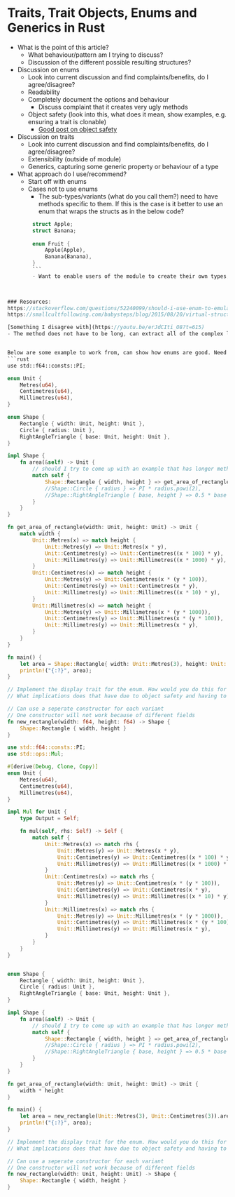 # Traits, Trait Objects, Enums and Generics in Rust

- What is the point of this article?
	- What behaviour/pattern am I trying to discuss?
	- Discussion of the different possible resulting structures?
- Discussion on enums
	- Look into current discussion and find complaints/benefits, do I agree/disagree?
	- Readability
	- Completely document the options and behaviour
		- Discuss complaint that it creates very ugly methods
	- Object safety (look into this, what does it mean, show examples, e.g. ensuring a trait is clonable)
		- [Good post on object safety](https://huonw.github.io/blog/2015/01/object-safety/)
- Discussion on traits
	- Look into current discussion and find complaints/benefits, do I agree/disagree?
	- Extensibility (outside of module)
	- Generics, capturing some generic property or behaviour of a type
- What approach do I use/recommend?
	- Start off with enums
	- Cases not to use enums
		- The sub-types/variants (what do you call them?) need to have methods specific to them. If this is the case is it better to use an enum that wraps the structs as in the below code?
```rust
		struct Apple;
		struct Banana;
		
		enum Fruit {
			Apple(Apple),
			Banana(Banana),
		}
		```
		- Want to enable users of the module to create their own types, the users should not have to go into the source code and change an enum.
		


### Resources:
https://stackoverflow.com/questions/52240099/should-i-use-enum-to-emulate-the-polymorphism-or-use-trait-with-boxtrait-inste
https://smallcultfollowing.com/babysteps/blog/2015/08/20/virtual-structs-part-3-bringing-enums-and-structs-together/

[Something I disagree with](https://youtu.be/erJdCIti_O8?t=615)
- The method does not have to be long, can extract all of the complex logic into functions, then call these functions in the match. In fact I argue this HELPS readability, all of the possible types are immediately apparent based on the enum and the behaviour of each type can be found easily by going to the functions, effectively acts a a table of contents or list to find all of the logic.


Below are some example to work from, can show how enums are good. Need to do the traits implementation. Use the operator overloading examples to show what traits are good for! Think I need to do some discussion on trait objects here too as another potential reason to use traits.
```rust
use std::f64::consts::PI;

enum Unit {
	Metres(u64),
	Centimetres(u64),
	Millimetres(u64),
}

enum Shape {
	Rectangle { width: Unit, height: Unit },
	Circle { radius: Unit },
	RightAngleTriangle { base: Unit, height: Unit },
}

impl Shape {
	fn area(&self) -> Unit {
		// should I try to come up with an example that has longer methods?
		match self {
			Shape::Rectangle { width, height } => get_area_of_rectangle(width, height),
			//Shape::Circle { radius } => PI * radius.powi(2),
			//Shape::RightAngleTriangle { base, height } => 0.5 * base * height,
		}
	}
}

fn get_area_of_rectangle(width: Unit, height: Unit) -> Unit {
	match width {
		Unit::Metres(x) => match height {
			Unit::Metres(y) => Unit::Metres(x * y),
			Unit::Centimetres(y) => Unit::Centimetres((x * 100) * y),
			Unit::Millimetres(y) => Unit::Millimetres((x * 1000) * y),
		}
		Unit::Centimetres(x) => match height {
			Unit::Metres(y) => Unit::Centimetres(x * (y * 100)),
			Unit::Centimetres(y) => Unit::Centimetres(x * y),
			Unit::Millimetres(y) => Unit::Millimetres((x * 10) * y),
		}
		Unit::Millimetres(x) => match height {
			Unit::Metres(y) => Unit::Millimetres(x * (y * 1000)),
			Unit::Centimetres(y) => Unit::Millimetres(x * (y * 100)),
			Unit::Millimetres(y) => Unit::Millimetres(x * y),
		}
	}
}

fn main() {
    let area = Shape::Rectangle{ width: Unit::Metres(3), height: Unit::Centimetres(3) }.area();
    println!("{:?}", area);
}

// Implement the display trait for the enum. How would you do this for a shape trait, would it be using a super trait???
// What implications does that have due to object safety and having to box or whatever, example is the clone trait.

// Can use a seperate constructor for each variant
// One constructor will not work because of different fields
fn new_rectangle(width: f64, height: f64) -> Shape {
	Shape::Rectangle { width, height }
}
```

```rust
use std::f64::consts::PI;
use std::ops::Mul;

#[derive(Debug, Clone, Copy)]
enum Unit {
	Metres(u64),
	Centimetres(u64),
	Millimetres(u64),
}

impl Mul for Unit {
	type Output = Self;

	fn mul(self, rhs: Self) -> Self {
		match self {
			Unit::Metres(x) => match rhs {
				Unit::Metres(y) => Unit::Metres(x * y),
				Unit::Centimetres(y) => Unit::Centimetres((x * 100) * y),
				Unit::Millimetres(y) => Unit::Millimetres((x * 1000) * y),
			}
			Unit::Centimetres(x) => match rhs {
				Unit::Metres(y) => Unit::Centimetres(x * (y * 100)),
				Unit::Centimetres(y) => Unit::Centimetres(x * y),
				Unit::Millimetres(y) => Unit::Millimetres((x * 10) * y),
			}
			Unit::Millimetres(x) => match rhs {
				Unit::Metres(y) => Unit::Millimetres(x * (y * 1000)),
				Unit::Centimetres(y) => Unit::Millimetres(x * (y * 100)),
				Unit::Millimetres(y) => Unit::Millimetres(x * y),
			}
		}
	}
}


enum Shape {
	Rectangle { width: Unit, height: Unit },
	Circle { radius: Unit },
	RightAngleTriangle { base: Unit, height: Unit },
}

impl Shape {
	fn area(&self) -> Unit {
		// should I try to come up with an example that has longer methods?
		match self {
			Shape::Rectangle { width, height } => get_area_of_rectangle(width, height),
			//Shape::Circle { radius } => PI * radius.powi(2),
			//Shape::RightAngleTriangle { base, height } => 0.5 * base * height,
		}
	}
}

fn get_area_of_rectangle(width: Unit, height: Unit) -> Unit {
	width * height
}

fn main() {
    let area = new_rectangle(Unit::Metres(3), Unit::Centimetres(3)).area();
    println!("{:?}", area);
}

// Implement the display trait for the enum. How would you do this for a shape trait, would it be using a super trait???
// What implications does that have due to object safety and having to box or whatever, example is the clone trait.

// Can use a seperate constructor for each variant
// One constructor will not work because of different fields
fn new_rectangle(width: Unit, height: Unit) -> Shape {
	Shape::Rectangle { width, height }
}
```
